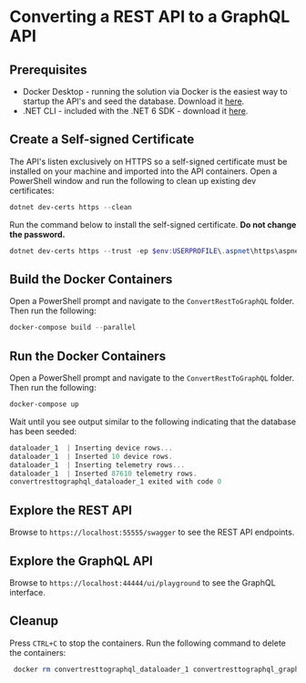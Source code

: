 # Converting a REST API to a GraphQL API

## Prerequisites

- Docker Desktop - running the solution via Docker is the easiest way to startup the API's and seed the database. Download it [here](https://www.docker.com/products/docker-desktop/).
- .NET CLI - included with the .NET 6 SDK - download it [here](https://dotnet.microsoft.com/en-us/download/dotnet/6.0).

## Create a Self-signed Certificate

The API's listen exclusively on HTTPS so a self-signed certificate must be installed on your machine and imported into the API containers. Open a PowerShell window and run the following to clean up existing dev certificates:

```powershell
dotnet dev-certs https --clean
```

Run the command below to install the self-signed certificate. **Do not change the password.**

```powershell
dotnet dev-certs https --trust -ep $env:USERPROFILE\.aspnet\https\aspnetapp.pfx -p "Strong(!)Password"
```

## Build the Docker Containers

Open a PowerShell prompt and navigate to the `ConvertRestToGraphQL` folder. Then run the following:

```powershell
docker-compose build --parallel
```

## Run the Docker Containers

Open a PowerShell prompt and navigate to the `ConvertRestToGraphQL` folder. Then run the following:

```powershell
docker-compose up
```

Wait until you see output similar to the following indicating that the database has been seeded:

```powershell
dataloader_1  | Inserting device rows...
dataloader_1  | Inserted 10 device rows.
dataloader_1  | Inserting telemetry rows...
dataloader_1  | Inserted 87610 telemetry rows.
convertresttographql_dataloader_1 exited with code 0
```

## Explore the REST API

Browse to `https://localhost:55555/swagger` to see the REST API endpoints.

## Explore the GraphQL API

Browse to `https://localhost:44444/ui/playground` to see the GraphQL interface.

## Cleanup

Press `CTRL+C` to stop the containers. Run the following command to delete the containers:

```powershell
 docker rm convertresttographql_dataloader_1 convertresttographql_graphapi_1 convertresttographql_restapi_1 convertresttographql_sql_1
```
